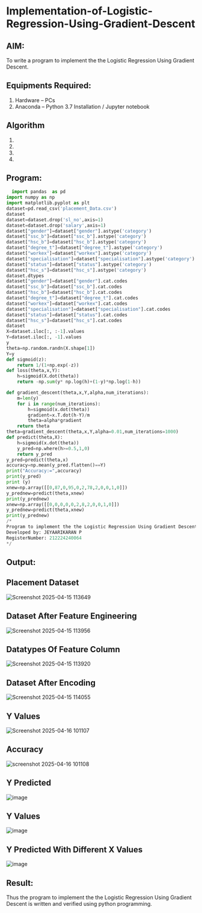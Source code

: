 # Implementation-of-Logistic-Regression-Using-Gradient-Descent

## AIM:
To write a program to implement the the Logistic Regression Using Gradient Descent.

## Equipments Required:
1. Hardware – PCs
2. Anaconda – Python 3.7 Installation / Jupyter notebook

## Algorithm
1. 
2. 
3. 
4. 

## Program:
```.py
  import pandas  as pd
import numpy as np
import matplotlib.pyplot as plt
dataset=pd.read_csv('placement_Data.csv')
dataset
dataset=dataset.drop('sl_no',axis=1)
dataset=dataset.drop('salary',axis=1)
dataset["gender"]=dataset["gender"].astype('category')
dataset["ssc_b"]=dataset["ssc_b"].astype('category')
dataset["hsc_b"]=dataset["hsc_b"].astype('category')
dataset["degree_t"]=dataset["degree_t"].astype('category')
dataset["workex"]=dataset["workex"].astype('category')
dataset["specialisation"]=dataset["specialisation"].astype('category')
dataset["status"]=dataset["status"].astype('category')
dataset["hsc_s"]=dataset["hsc_s"].astype('category')
dataset.dtypes
dataset["gender"]=dataset["gender"].cat.codes
dataset["ssc_b"]=dataset["ssc_b"].cat.codes
dataset["hsc_b"]=dataset["hsc_b"].cat.codes
dataset["degree_t"]=dataset["degree_t"].cat.codes
dataset["workex"]=dataset["workex"].cat.codes
dataset["specialisation"]=dataset["specialisation"].cat.codes
dataset["status"]=dataset["status"].cat.codes
dataset["hsc_s"]=dataset["hsc_s"].cat.codes
dataset
X=dataset.iloc[:, :-1].values
Y=dataset.iloc[:, -1].values
y
theta=np.random.randn(X.shape[1])
Y=y
def sigmoid(z):
    return 1/(1+np.exp(-z))
def loss(theta,x,Y):
    h=sigmoid(X.dot(theta))
    return -np.sum(y* np.log(h)+(1-y)*np.log(1-h))

def gradient_descent(theta,x,Y,alpha,num_iterations):
    m=len(y)
    for i in range(num_iterations):
        h=sigmoid(x.dot(theta))
        gradient=x.T.dot(h-Y)/m
        theta=alpha*gradient
    return theta
theta=gradient_descent(theta,x,Y,alpha=0.01,num_iterations=1000)
def predict(theta,X):
    h=sigmoid(x.dot(theta))
    y_pred=np.where(h>=0.5,1,0)
    return y_pred
y_pred=predict(theta,x)
accuracy=np.mean(y_pred.flatten()==Y)
print("Accuracy:=",accuracy)
print(y_pred)
print (y)
xnew=np.array([[0,87,0,95,0,2,78,2,0,0,1,0]])
y_prednew=predict(theta,xnew)
print(y_prednew)
xnew=np.array([[0,0,0,0,0,2,8,2,0,0,1,0]])
y_prednew=predict(theta,xnew)
print(y_prednew)
/*
Program to implement the the Logistic Regression Using Gradient Descent.
Developed by: JEYAARIKARAN P
RegisterNumber: 212224240064
*/
```

## Output:
 ## Placement Dataset
 ![Screenshot 2025-04-15 113649](https://github.com/user-attachments/assets/dd61f5d5-224e-4120-88c7-9957c314e2cd)

 
 ## Dataset After Feature Engineering

 
 ![Screenshot 2025-04-15 113956](https://github.com/user-attachments/assets/5a880959-eef4-43ff-9272-e2a49122ea32)
## Datatypes Of Feature Column
![Screenshot 2025-04-15 113920](https://github.com/user-attachments/assets/f2e38110-2447-4799-92b8-24905563c7e8)
 ## Dataset After Encoding
![Screenshot 2025-04-15 114055](https://github.com/user-attachments/assets/9dd5f737-1667-433c-a13c-6385a1680392)

 ## Y Values

![Screenshot 2025-04-16 101107](https://github.com/user-attachments/assets/e64696a8-69e2-489a-8983-17c0b1074d4e)
## Accuracy

![screenshot 2025-04-16 101108](https://github.com/user-attachments/assets/e42501f2-dbe8-45ba-9f9b-e3ba04716666)
## Y Predicted

![image](https://github.com/user-attachments/assets/5dd89d21-d3ed-4c2a-a6d6-0af4bb37d45a)

## Y Values

![image](https://github.com/user-attachments/assets/acdc7a04-0fd1-47b7-9249-2b17d2f960fc)
## Y Predicted With Different X Values

![image](https://github.com/user-attachments/assets/128e3b9c-d780-493d-bc1d-b93bd08bc748)



## Result:
Thus the program to implement the the Logistic Regression Using Gradient Descent is written and verified using python programming.

